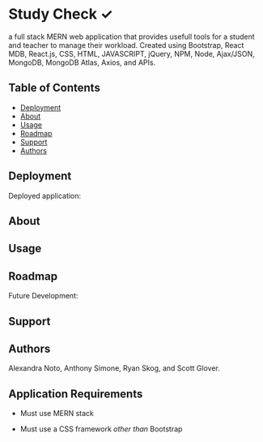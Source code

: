 # Study Check &#10003;
a full stack MERN web application that provides usefull tools for a student and teacher to manage their workload. Created using Bootstrap, React MDB, React.js, CSS, HTML, JAVASCRIPT, jQuery, NPM, Node, Ajax/JSON, MongoDB, MongoDB Atlas, Axios, and APIs. 

## Table of Contents

- [Deployment](#Deployment)
- [About](#about)
- [Usage](#usage)
- [Roadmap](#roadmap)
- [Support](#support)
- [Authors](#authors)

## Deployment

Deployed application: 

## About


## Usage


## Roadmap

Future Development:


## Support


## Authors

Alexandra Noto, Anthony Simone, Ryan Skog, and Scott Glover. 

## Application Requirements

* Must use MERN stack

* Must use a CSS framework _other than_ Bootstrap